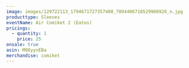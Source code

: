```yaml
---
image: images/129722113_1794671727357408_7894406716529906926_n.jpg
producttype: Sleeves
eventName: Air Comiket 2 (Eatos)
pricings:
  - quantity: 1
    price: 25
onsale: true
asin: M8OyynEBa
merchandise: comiket
---
```

